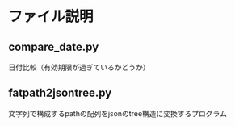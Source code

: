 # ファイル説明

## compare_date.py

日付比較（有効期限が過ぎているかどうか）

## fatpath2jsontree.py

文字列で構成するpathの配列をjsonのtree構造に変換するプログラム